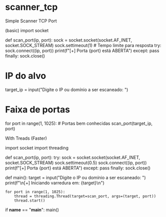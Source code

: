 # scanner_tcp
Simple Scanner TCP Port

(basic)
import socket

def scan_port(ip, port):
    sock = socket.socket(socket.AF_INET, socket.SOCK_STREAM)
    sock.settimeout(1)  # Tempo limite para resposta
    try:
        sock.connect((ip, port))
        print(f"[+] Porta {port} está ABERTA")
    except:
        pass
    finally:
        sock.close()

# IP do alvo
target_ip = input("Digite o IP ou domínio a ser escaneado: ")

# Faixa de portas
for port in range(1, 1025):  # Portas bem conhecidas
    scan_port(target_ip, port)


With Treads (Faster)

import socket
import threading

def scan_port(ip, port):
    try:
        sock = socket.socket(socket.AF_INET, socket.SOCK_STREAM)
        sock.settimeout(0.5)
        sock.connect((ip, port))
        print(f"[+] Porta {port} está ABERTA")
    except:
        pass
    finally:
        sock.close()

def main():
    target = input("Digite o IP ou domínio a ser escaneado: ")
    print(f"\n[+] Iniciando varredura em: {target}\n")

    for port in range(1, 1025):
        thread = threading.Thread(target=scan_port, args=(target, port))
        thread.start()

if __name__ == "__main__":
    main()

